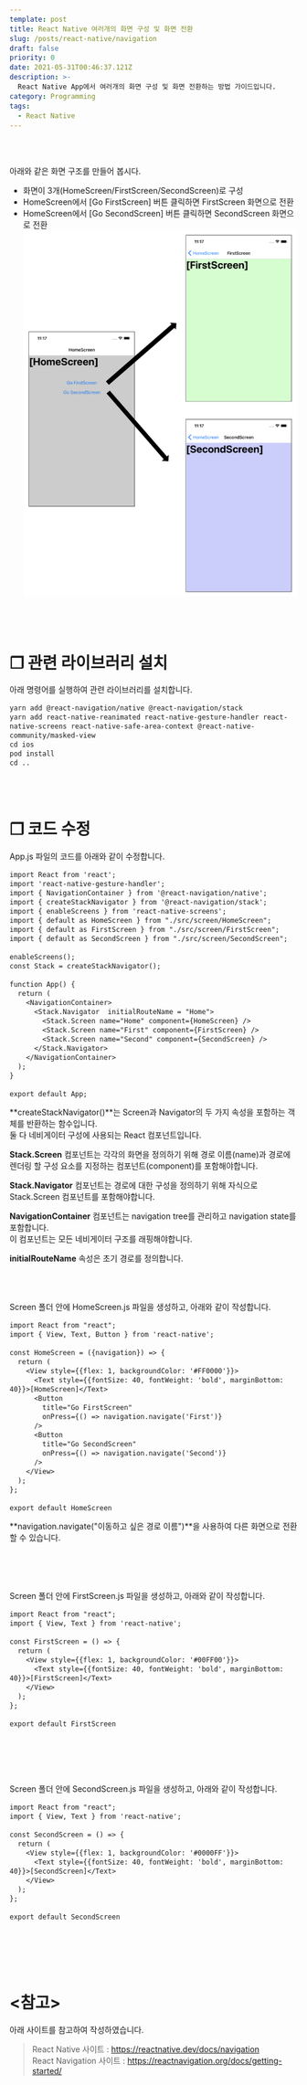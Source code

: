 ```yaml
---
template: post
title: React Native 여러개의 화면 구성 및 화면 전환
slug: /posts/react-native/navigation
draft: false
priority: 0
date: 2021-05-31T00:46:37.121Z
description: >-
  React Native App에서 여러개의 화면 구성 및 화면 전환하는 방법 가이드입니다.
category: Programming
tags:
  - React Native
---
```


<br></br>

아래와 같은 화면 구조를 만들어 봅시다.
- 화면이 3개(HomeScreen/FirstScreen/SecondScreen)로 구성  
- HomeScreen에서 [Go FirstScreen] 버튼 클릭하면 FirstScreen 화면으로 전환  
- HomeScreen에서 [Go SecondScreen] 버튼 클릭하면 SecondScreen 화면으로 전환  
![](/media/react-native-navigation.png)
<br></br>
<br></br>





# **❐ 관련 라이브러리 설치**
아래 명령어를 실행하여 관련 라이브러리를 설치합니다.
```
yarn add @react-navigation/native @react-navigation/stack
yarn add react-native-reanimated react-native-gesture-handler react-native-screens react-native-safe-area-context @react-native-community/masked-view
cd ios
pod install
cd ..
```
<br></br>





# **❐ 코드 수정**
App.js 파일의 코드를 아래와 같이 수정합니다.
```
import React from 'react';
import 'react-native-gesture-handler';
import { NavigationContainer } from '@react-navigation/native';
import { createStackNavigator } from '@react-navigation/stack';
import { enableScreens } from 'react-native-screens';
import { default as HomeScreen } from "./src/screen/HomeScreen";
import { default as FirstScreen } from "./src/screen/FirstScreen";
import { default as SecondScreen } from "./src/screen/SecondScreen";

enableScreens();
const Stack = createStackNavigator();

function App() {
  return (
    <NavigationContainer>
      <Stack.Navigator  initialRouteName = "Home">
        <Stack.Screen name="Home" component={HomeScreen} />
        <Stack.Screen name="First" component={FirstScreen} />
        <Stack.Screen name="Second" component={SecondScreen} />
      </Stack.Navigator>
    </NavigationContainer>
  );
}

export default App;
```
**createStackNavigator()**는 Screen과 Navigator의 두 가지 속성을 포함하는 객체를 반환하는 함수입니다.  
둘 다 네비게이터 구성에 사용되는 React 컴포넌트입니다.  

**Stack.Screen** 컴포넌트는 각각의 화면을 정의하기 위해 경로 이름(name)과 경로에 렌더링 할 구성 요소를 지정하는 컴포넌트(component)를 포함해야합니다.  

**Stack.Navigator** 컴포넌트는 경로에 대한 구성을 정의하기 위해 자식으로 Stack.Screen 컴포넌트를 포함해야합니다.  

**NavigationContainer** 컴포넌트는 navigation tree를 관리하고 navigation state를 포함합니다.  
이 컴포넌트는 모든 네비게이터 구조를 래핑해야합니다.

**initialRouteName** 속성은 초기 경로를 정의합니다.
<br></br>
<br></br>





Screen 폴더 안에 HomeScreen.js 파일을 생성하고, 아래와 같이 작성합니다.
```
import React from "react";
import { View, Text, Button } from 'react-native';

const HomeScreen = ({navigation}) => {  
  return (
    <View style={{flex: 1, backgroundColor: '#FF0000'}}>
      <Text style={{fontSize: 40, fontWeight: 'bold', marginBottom: 40}}>[HomeScreen]</Text>
      <Button
        title="Go FirstScreen"
        onPress={() => navigation.navigate('First')}
      />
      <Button
        title="Go SecondScreen"
        onPress={() => navigation.navigate('Second')}
      />
    </View>
  );
};

export default HomeScreen
```
**navigation.navigate("이동하고 싶은 경로 이름")**을 사용하여 다른 화면으로 전환할 수 있습니다.  
<br></br>
<br></br>





Screen 폴더 안에 FirstScreen.js 파일을 생성하고, 아래와 같이 작성합니다.
```
import React from "react";
import { View, Text } from 'react-native'; 

const FirstScreen = () => {  
  return (
    <View style={{flex: 1, backgroundColor: '#00FF00'}}>
      <Text style={{fontSize: 40, fontWeight: 'bold', marginBottom: 40}}>[FirstScreen]</Text>
    </View>
  );
};

export default FirstScreen
```
<br></br>
<br></br>





Screen 폴더 안에 SecondScreen.js 파일을 생성하고, 아래와 같이 작성합니다.
```
import React from "react";
import { View, Text } from 'react-native';

const SecondScreen = () => {  
  return (
    <View style={{flex: 1, backgroundColor: '#0000FF'}}>
      <Text style={{fontSize: 40, fontWeight: 'bold', marginBottom: 40}}>[SecondScreen]</Text>
    </View>
  );
};

export default SecondScreen
```
<br></br>
<br></br>





# **<참고>**
아래 사이트를 참고하여 작성하였습니다.
> React Native 사이트 : https://reactnative.dev/docs/navigation  
> React Navigation 사이트 : https://reactnavigation.org/docs/getting-started/

<br></br>